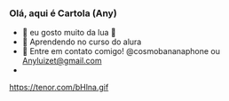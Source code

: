 ### Olá, aqui é Cartola (Any)
- 👀 eu gosto muito da lua 🌙
- 🌱 Aprendendo no curso do alura
- 💞️ Entre em contato comigo! @cosmobananaphone ou Anyluizet@gmail.com
- 
https://tenor.com/bHlna.gif
